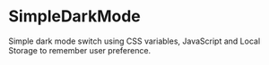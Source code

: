 # SimpleDarkMode
Simple dark mode switch using CSS variables, JavaScript and Local Storage to remember user preference.
